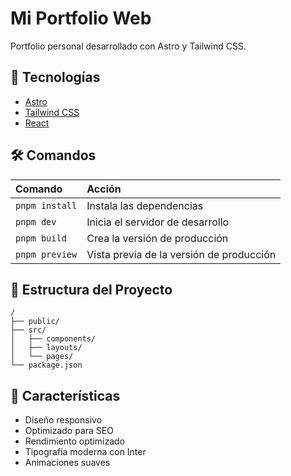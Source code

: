 # Mi Portfolio Web

Portfolio personal desarrollado con Astro y Tailwind CSS.

## 🚀 Tecnologías

- [Astro](https://astro.build)
- [Tailwind CSS](https://tailwindcss.com)
- [React](https://reactjs.org)

## 🛠️ Comandos

| Comando           | Acción                                       |
|:-----------------|:---------------------------------------------|
| `pnpm install`   | Instala las dependencias                     |
| `pnpm dev`       | Inicia el servidor de desarrollo             |
| `pnpm build`     | Crea la versión de producción               |
| `pnpm preview`   | Vista previa de la versión de producción    |

## 📁 Estructura del Proyecto

```
/
├── public/
├── src/
│   ├── components/
│   ├── layouts/
│   └── pages/
└── package.json
```

## 🎨 Características

- Diseño responsivo
- Optimizado para SEO
- Rendimiento optimizado
- Tipografía moderna con Inter
- Animaciones suaves
